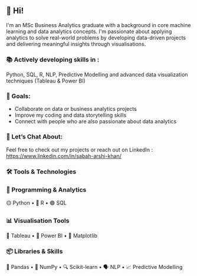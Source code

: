 ## 👋 Hi!

I'm an MSc Business Analytics graduate with a background in core machine learning and data analytics concepts. I'm passionate about applying analytics to solve real-world problems by developing data-driven projects and delivering meaningful insights through visualisations.

### 📚 Actively developing skills in :

Python, SQL, R, NLP, Predictive Modelling and advanced data visualization techniques (Tableau & Power BI)

### 🎯 Goals:

* Collaborate on data or business analytics projects
* Improve my coding and data storytelling skills
* Connect with people who are also passionate about data analytics 

### 💬 Let’s Chat About:

Feel free to check out my projects or reach out on LinkedIn : https://www.linkedin.com/in/sabah-arshi-khan/

### 🛠️ Tools & Technologies
### 🧠 Programming & Analytics  
🟡 Python • 🔵 R • 🟣 SQL

### 📊 Visualisation Tools  
🧡 Tableau • 💛 Power BI • 🔵 Matplotlib

### 📦 Libraries & Skills  
🧪 Pandas • 🧮 NumPy • 🔍 Scikit-learn • 🗣 NLP • 📈 Predictive Modelling






